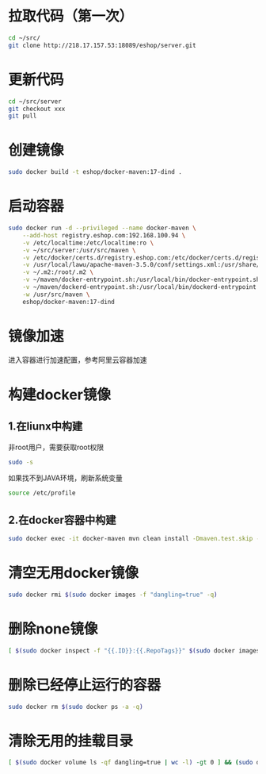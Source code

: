 拉取代码（第一次）
======

```bash    
cd ~/src/
git clone http://218.17.157.53:18089/eshop/server.git
```

更新代码
======

```bash    
cd ~/src/server
git checkout xxx
git pull
```

创建镜像
======
```Bash
sudo docker build -t eshop/docker-maven:17-dind .
```


启动容器
======
```bash
sudo docker run -d --privileged --name docker-maven \
    --add-host registry.eshop.com:192.168.100.94 \
    -v /etc/localtime:/etc/localtime:ro \
    -v ~/src/server:/usr/src/maven \
    -v /etc/docker/certs.d/registry.eshop.com:/etc/docker/certs.d/registry.eshop.com:ro \
    -v /usr/local/lawu/apache-maven-3.5.0/conf/settings.xml:/usr/share/maven/conf/settings.xml \
    -v ~/.m2:/root/.m2 \
    -v ~/maven/docker-entrypoint.sh:/usr/local/bin/docker-entrypoint.sh \
    -v ~/maven/dockerd-entrypoint.sh:/usr/local/bin/dockerd-entrypoint.sh \
    -w /usr/src/maven \
    eshop/docker-maven:17-dind
```

镜像加速
======
进入容器进行加速配置，参考阿里云容器加速

构建docker镜像
======

1.在liunx中构建
------

非root用户，需要获取root权限
```bash
sudo -s
```

如果找不到JAVA环境，刷新系统变量
```bash
source /etc/profile
```

2.在docker容器中构建
------
```bash    
sudo docker exec -it docker-maven mvn clean install -Dmaven.test.skip -DpushImage -DdockerImageTags=1.3.12.1
```


清空无用docker镜像
======
```bash 
sudo docker rmi $(sudo docker images -f "dangling=true" -q)
```

删除none镜像
======
```bash
[ $(sudo docker inspect -f "{{.ID}}:{{.RepoTags}}" $(sudo docker images -q) | grep "\[\]" | wc -l) -gt 0 ] && (sudo docker rmi $(sudo docker inspect -f "{{.ID}}:{{.RepoTags}}" $(sudo docker images -q) | grep "\[\]" | cut -d ":" -f 2))
```

删除已经停止运行的容器
======
```bash
sudo docker rm $(sudo docker ps -a -q)
```

清除无用的挂载目录
======
```bash
[ $(sudo docker volume ls -qf dangling=true | wc -l) -gt 0 ] && (sudo docker volume rm $(sudo docker volume ls -qf dangling=true))
```